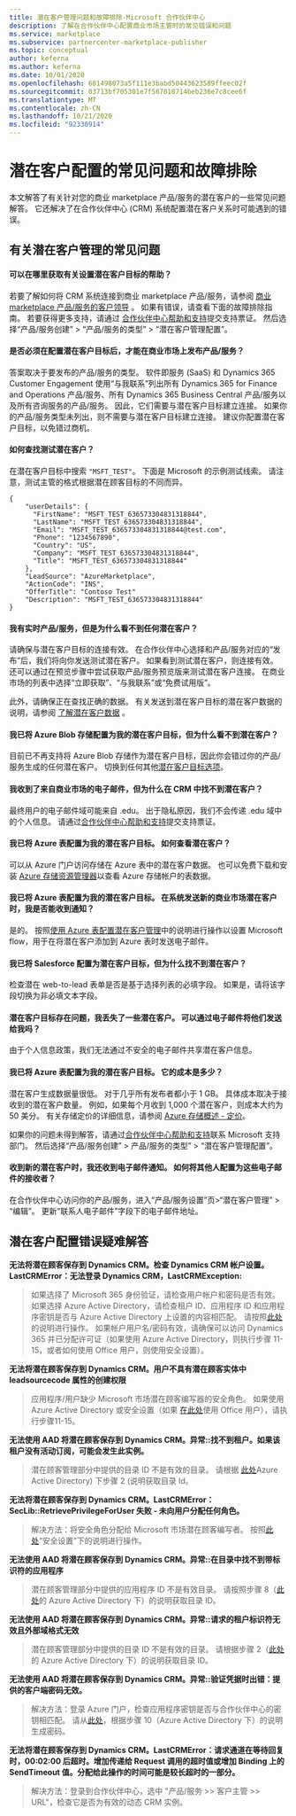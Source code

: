 ```yaml
---
title: 潜在客户管理问题和故障排除-Microsoft 合作伙伴中心
description: 了解在合作伙伴中心配置商业市场主管时的常见错误和问题
ms.service: marketplace
ms.subservice: partnercenter-marketplace-publisher
ms.topic: conceptual
author: keferna
ms.author: keferna
ms.date: 10/01/2020
ms.openlocfilehash: 681498073a5f111e3babd50443623589ffeec02f
ms.sourcegitcommit: 03713bf705301e7f567010714beb236e7c8cee6f
ms.translationtype: MT
ms.contentlocale: zh-CN
ms.lasthandoff: 10/21/2020
ms.locfileid: "92330914"
---
```

# <a name="common-questions-and-troubleshooting-for-lead-configuration"></a>潜在客户配置的常见问题和故障排除

本文解答了有关针对您的商业 marketplace 产品/服务的潜在客户的一些常见问题解答。 它还解决了在合作伙伴中心 (CRM) 系统配置潜在客户关系时可能遇到的错误。

## <a name="common-questions-about-lead-management"></a>有关潜在客户管理的常见问题

#### <a name="where-can-i-get-help-in-setting-up-my-lead-destination"></a>可以在哪里获取有关设置潜在客户目标的帮助？

若要了解如何将 CRM 系统连接到商业 marketplace 产品/服务，请参阅 [商业 marketplace 产品/服务的客户领导](partner-center-portal/commercial-marketplace-get-customer-leads.md) 。 如果有错误，请查看下面的故障排除指南。 若要获得更多支持，请通过 [合作伙伴中心帮助和支持](https://aka.ms/marketplacepublishersupport)提交支持票证。 然后选择“产品/服务创建” > “产品/服务的类型” > “潜在客户管理配置”。

#### <a name="am-i-required-to-configure-a-lead-destination-in-order-to-publish-an-offer-in-the-commercial-marketplace"></a>是否必须在配置潜在客户目标后，才能在商业市场上发布产品/服务？

答案取决于要发布的产品/服务的类型。 软件即服务 (SaaS) 和 Dynamics 365 Customer Engagement 使用“与我联系”列出所有 Dynamics 365 for Finance and Operations 产品/服务、所有 Dynamics 365 Business Central 产品/服务以及所有咨询服务的产品/服务。 因此，它们需要与潜在客户目标建立连接。 如果你的产品/服务类型未列出，则不需要与潜在客户目标建立连接。 建议你配置潜在客户目标，以免错过商机。

#### <a name="how-can-i-find-the-test-lead"></a>如何查找测试潜在客户？

在潜在客户目标中搜索 `"MSFT_TEST"`。 下面是 Microsoft 的示例测试线索。 请注意，测试主管的格式根据潜在顾客目标的不同而异。

```
{
    "userDetails": {
      "FirstName": "MSFT_TEST_636573304831318844",
      "LastName": "MSFT_TEST_636573304831318844",
      "Email": "MSFT_TEST_636573304831318844@test.com",
      "Phone": "1234567890",
      "Country": "US",
      "Company": "MSFT_TEST_636573304831318844",
      "Title": "MSFT_TEST_636573304831318844"
    },
    "LeadSource": "AzureMarketplace",
    "ActionCode": "INS",
    "OfferTitle": "Contoso Test"
    "Description": "MSFT_TEST_636573304831318844"
}
```

#### <a name="i-have-a-live-offer-but-why-am-i-not-seeing-any-leads"></a>我有实时产品/服务，但是为什么看不到任何潜在客户？

请确保与潜在客户目标的连接有效。 在合作伙伴中心选择和产品/服务对应的“发布”后，我们将向你发送测试潜在客户。 如果看到测试潜在客户，则连接有效。 还可以通过在预览步骤中尝试获取产品/服务预览版来测试潜在客户连接。 在商业市场的列表中选择“立即获取”、“与我联系”或“免费试用版”。

此外，请确保正在查找正确的数据。 有关发送到潜在客户目标的潜在客户数据的说明，请参阅 [了解潜在客户数据](partner-center-portal/commercial-marketplace-get-customer-leads.md) 。

#### <a name="i-configured-azure-blob-storage-as-my-lead-destination-but-why-dont-i-see-the-lead"></a>我已将 Azure Blob 存储配置为我的潜在客户目标，但为什么看不到潜在客户？

目前已不再支持将 Azure Blob 存储作为潜在客户目标，因此你会错过你的产品/服务生成的任何潜在客户。 切换到任何其他[潜在客户目标选项](partner-center-portal/commercial-marketplace-get-customer-leads.md)。 

#### <a name="i-received-an-email-from-the-commercial-marketplace-but-why-cant-i-find-the-lead-in-my-crm"></a>我收到了来自商业市场的电子邮件，但为什么在 CRM 中找不到潜在客户？

最终用户的电子邮件域可能来自 .edu。 出于隐私原因，我们不会传递 .edu 域中的个人信息。 请通过[合作伙伴中心帮助和支持](https://aka.ms/marketplacepublishersupport)提交支持票证。

#### <a name="i-configured-an-azure-table-as-my-lead-destination-how-can-i-view-the-leads"></a>我已将 Azure 表配置为我的潜在客户目标。 如何查看潜在客户？

可以从 Azure 门户访问存储在 Azure 表中的潜在客户数据。 也可以免费下载和安装 [Azure 存储资源管理器](https://azure.microsoft.com/features/storage-explorer/)以查看 Azure 存储帐户的表数据。

#### <a name="i-configured-an-azure-table-as-my-lead-destination-can-i-get-notified-whenever-a-new-commercial-marketplace-lead-is-sent"></a>我已将 Azure 表配置为我的潜在客户目标。 在系统发送新的商业市场潜在客户时，我是否能收到通知？

是的。 按照[使用 Azure 表配置潜在客户管理](partner-center-portal/commercial-marketplace-lead-management-instructions-azure-table.md)中的说明进行操作以设置 Microsoft flow，用于在将潜在客户添加到 Azure 表时发送电子邮件。

#### <a name="i-configured-salesforce-as-my-lead-destination-but-why-cant-i-find-the-leads"></a>我已将 Salesforce 配置为潜在客户目标，但为什么找不到潜在客户？

检查潜在 web-to-lead 表单是否是基于选择列表的必填字段。 如果是，请将该字段切换为非必填文本字段。

#### <a name="there-was-an-issue-with-my-lead-destination-and-i-missed-some-leads-can-i-have-them-sent-to-me-in-an-email"></a>潜在客户目标存在问题，我丢失了一些潜在客户。 可以通过电子邮件将他们发送给我吗？

由于个人信息政策，我们无法通过不安全的电子邮件共享潜在客户信息。

#### <a name="i-configured-an-azure-table-as-my-lead-destination-how-much-will-it-cost"></a>我已将 Azure 表配置为我的潜在客户目标。 它的成本是多少？

潜在客户生成数据量很低。 对于几乎所有发布者都小于 1 GB。 具体成本取决于接收到的潜在客户数量。 例如，如果每个月收到 1,000 个潜在客户，则成本大约为 50 美分。 有关存储定价的详细信息，请参阅 [Azure 存储概述 - 定价](https://azure.microsoft.com/pricing/details/storage/)。

如果你的问题未得到解答，请通过[合作伙伴中心帮助和支持](https://aka.ms/marketplacepublishersupport)联系 Microsoft 支持部门。 然后选择“产品/服务创建” > 产品/服务的类型” > “潜在客户管理配置”。

#### <a name="im-receiving-email-notifications-when-new-customer-leads-are-received-how-can-i-configure-someone-else-to-receive-these-emails"></a>收到新的潜在客户时，我还收到电子邮件通知。 如何将其他人配置为这些电子邮件的接收者？

在合作伙伴中心访问你的产品/服务，进入“产品/服务设置”页>“潜在客户管理” > “编辑”。 更新“联系人电子邮件”字段下的电子邮件地址。

## <a name="troubleshooting-lead-configuration-errors"></a><a id="publishing-config-errors"></a> 潜在客户配置错误疑难解答

**无法将潜在顾客保存到 Dynamics CRM。检查 Dynamics CRM 帐户设置。LastCRMError：无法登录 Dynamics CRM，LastCRMException:** 

> 如果选择了 Microsoft 365 身份验证，请检查用户帐户和密码是否有效。 如果选择 Azure Active Directory，请检查租户 ID、应用程序 ID 和应用程序密钥是否与 Azure Active Directory 上设置的内容相匹配。 请按照[此处](./partner-center-portal/commercial-marketplace-lead-management-instructions-dynamics.md)的说明进行操作。 如果帐户用户名/密码有效，请确保可以访问 Dynamics 365 并已分配许可证（如果使用 Azure Active Directory，则执行步骤 11-15，或者如何使用 Office 用户，则使用安全设置）。 

**无法将潜在顾客保存到 Dynamics CRM。用户不具有潜在顾客实体中 leadsourcecode 属性的创建权限** 

> 应用程序/用户缺少 Microsoft 市场潜在顾客编写器的安全角色。 如果使用 Azure Active Directory 或安全设置（如果 [在此处](./partner-center-portal/commercial-marketplace-lead-management-instructions-dynamics.md)使用 Office 用户），请执行步骤11-15。

**无法使用 AAD 将潜在顾客保存到 Dynamics CRM。异常::找不到租户。如果该租户没有活动订阅，可能会发生此实例。**  

> 潜在顾客管理部分中提供的目录 ID 不是有效的目录。 请根据 [此处](./partner-center-portal/commercial-marketplace-lead-management-instructions-dynamics.md)Azure Active Directory) 下步骤 2 (说明获取目录 Id。

**无法将潜在顾客保存到 Dynamics CRM。LastCRMError：SecLib::RetrievePrivilegeForUser 失败 - 未向用户分配任何角色。**  

> 解决方法：将安全角色分配给 Microsoft 市场潜在顾客编写者。 按照[此处](./partner-center-portal/commercial-marketplace-lead-management-instructions-dynamics.md)“安全设置”下的说明进行操作。

**无法使用 AAD 将潜在顾客保存到 Dynamics CRM。异常::在目录中找不到带标识符的应用程序** 

> 潜在顾客管理部分中提供的应用程序 ID 不是有效目录。 请按照步骤 8（[此处](./partner-center-portal/commercial-marketplace-lead-management-instructions-dynamics.md)的 Azure Active Directory 下）的说明获取目录 ID。 

**无法使用 AAD 将潜在顾客保存到 Dynamics CRM。异常::请求的租户标识符无效且外部域格式无效** 

> 潜在顾客管理部分中提供的目录 ID 不是有效的目录。 请根据步骤 2（[此处](./partner-center-portal/commercial-marketplace-lead-management-instructions-dynamics.md)的 Azure Active Directory 下）的说明获取目录 ID。 

**无法使用 AAD 将潜在顾客保存到 Dynamics CRM。异常::验证凭据时出错：提供的客户端密码无效。** 

> 解决方法：登录 Azure 门户，检查应用程序密钥是否与合作伙伴中心的密钥相匹配。 请从[此处](./partner-center-portal/commercial-marketplace-lead-management-instructions-dynamics.md)，根据步骤 10（Azure Active Directory 下）的说明生成密码。 

**无法将潜在顾客保存到 Dynamics CRM。LastCRMError：请求通道在等待回复时，00:02:00 后超时。增加传递给 Request 调用的超时值或增加 Binding 上的 SendTimeout 值。分配给此操作的时间可能是较长超时的一部分。**  

> 解决方法：登录到合作伙伴中心，选中 "产品/服务 >> 客户主管 >> URL"，检查它是否为有效的动态 CRM 实例。

